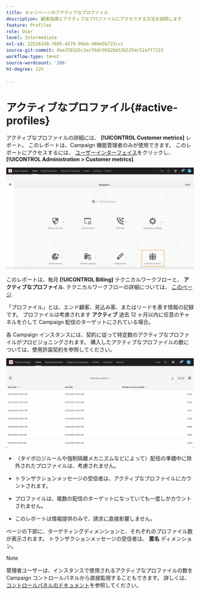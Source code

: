 ```yaml
---
title: キャンペーンのアクティブなプロファイル
description: 顧客指標とアクティブなプロファイルにアクセスする方法を説明します
feature: Profiles
role: User
level: Intermediate
exl-id: 22516348-7695-4579-99eb-480e5b723ccc
source-git-commit: 0ae2501b5c3ecf6dc9562bb53b5354c52aff7323
workflow-type: tm+mt
source-wordcount: '266'
ht-degree: 12%

---
```


# アクティブなプロファイル{#active-profiles}

アクティブなプロファイルの詳細には、 **[!UICONTROL Customer metrics]** レポート。 このレポートは、Campaign 機能管理者のみが使用できます。 このレポートにアクセスするには、 [ユーザーインターフェイス](../../start/using/interface-description.md#advanced-menu)をクリックし、 **[!UICONTROL Administration > Customer metrics]**.

![](assets/audience_customer_metrics.png)

このレポートは、毎月 **[!UICONTROL Billing]** テクニカルワークフローと、 **アクティブなプロファイル**. テクニカルワークフローの詳細については、 [このページ](../../administration/using/technical-workflows.md).

「プロファイル」とは、エンド顧客、見込み客、またはリードを表す情報の記録です。 プロファイルは考慮されます **アクティブ** 過去 12 ヶ月以内に任意のチャネルを介して Campaign 配信のターゲットにされている場合。

各 Campaign インスタンスには、契約に従って特定数のアクティブなプロファイルがプロビジョニングされます。 購入したアクティブなプロファイルの数については、使用許諾契約を参照してください。

![](assets/audience_active_profiles_list.png)



* （タイポロジルールや強制隔離メカニズムなどによって）配信の準備中に除外されたプロファイルは、考慮されません。

* トランザクションメッセージの受信者は、アクティブなプロファイルにカウントされます。

* プロファイルは、複数の配信のターゲットになっていても一度しかカウントされません。

* このレポートは情報提供のみで、請求に直接影響しません。

ページの下部に、ターゲティングディメンションと、それぞれのプロファイル数が表示されます。 トランザクションメッセージの受信者は、 **匿名** ディメンション。

>[!NOTE]
>
>管理者ユーザーは、インスタンスで使用されるアクティブなプロファイルの数をCampaign コントロールパネルから直接監視することもできます。 詳しくは、[コントロールパネルのドキュメント](https://experienceleague.adobe.com/docs/control-panel/using/performance-monitoring/active-profiles-monitoring.html?lang=ja)を参照してください。
